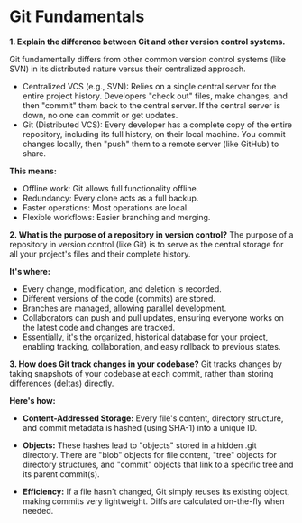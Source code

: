 # Git Fundamentals

**1. Explain the difference between Git and other version control systems.**

Git fundamentally differs from other common version control systems (like SVN) in its distributed nature versus their centralized approach.

- Centralized VCS (e.g., SVN): Relies on a single central server for the entire project history. Developers "check out" files, make changes, and then "commit" them back to the central server. If the central server is down, no one can commit or get updates.
- Git (Distributed VCS): Every developer has a complete copy of the entire repository, including its full history, on their local machine. You commit changes locally, then "push" them to a remote server (like GitHub) to share.

**This means:**

- Offline work: Git allows full functionality offline.
- Redundancy: Every clone acts as a full backup.
- Faster operations: Most operations are local.
- Flexible workflows: Easier branching and merging.

**2. What is the purpose of a repository in version control?**
The purpose of a repository in version control (like Git) is to serve as the central storage for all your project's files and their complete history.

**It's where:**

- Every change, modification, and deletion is recorded.
- Different versions of the code (commits) are stored.
- Branches are managed, allowing parallel development.
- Collaborators can push and pull updates, ensuring everyone works on the latest code and changes are tracked.
- Essentially, it's the organized, historical database for your project, enabling tracking, collaboration, and easy rollback to previous states.


**3. How does Git track changes in your codebase?**
Git tracks changes by taking snapshots of your codebase at each commit, rather than storing differences (deltas) directly.

**Here's how:**
- **Content-Addressed Storage:** Every file's content, directory structure, and commit metadata is hashed (using SHA-1) into a unique ID.
- **Objects:** These hashes lead to "objects" stored in a hidden .git directory. There are "blob" objects for file content, "tree" objects for directory structures, and "commit" objects that link to a specific tree and its parent commit(s).

- **Efficiency:** If a file hasn't changed, Git simply reuses its existing object, making commits very lightweight. Diffs are calculated on-the-fly when needed.
